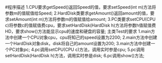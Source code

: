 #程序描述
1.CPU要求getSpeed()返回Speed的值，要求setSpeed(int m)方法将参数m的值赋值给Speed;
2.HardDisk类要求getAmount()返回amount的值，要求setAmount(int m)方法将参数m的值赋值给amount;
3.PC类要求setCPU(CPU c)将参数c的值赋值费cpu，要求setHardDisk(HardDisk h)方法将参数h值赋值费HD，要求show()方法能显示cpu的速度和硬盘的容量;
主类Test的要求
1.main方法中创建一个CPU对象cpu，cpu将知己的speed设置为2200;
2.main方法中创建一个HardDisk对象disk，disk将自己的amount设置为200;
3.main方法中创建一个PC对象pc;
4.pc调用setCPU(CPU c)方法，调用实时参是cpu;
5.pc调用setHardDisk(HardDisk h)方法，调用实时参是disk;
6.pc调用show()方法;
